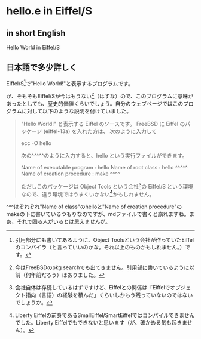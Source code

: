 # hello.e in  Eiffel/S

## in short English
Hello World in Eiffel/S

## 日本語で多少詳しく
Eiffel/S[^eiffels]で"Hello World!"と表示するプログラムです。

が、そもそもEiffel/Sが今はもうない[^pkgsearch]（はずな）ので、このプログラムに意味があったとしても、歴史的価値くらいでしょう。自分のウェブページではこのプログラムに対して以下のような説明を付けていました。
> "Hello World!" と表示する Eiffel のソースです。 FreeBSD に Eiffel のパッケージ (eiffel-13a) を入れた方は、 次のように入力して
> 
> ecc -O hello
> 
> 次の^^^^^のように入力すると、hello という実行ファイルができます。
> 
> Name of executable program : hello
> Name of root class         : hello
>                              ^^^^^
> Name of creation procedure : make
>                              ^^^^
> 
> ただしこのパッケージは Object Tools という会社[^OT]の Eiffel/S という環境なので、違う環境ではうまくいかない[^dontwork]かもしれません。

^^^はぞれぞれ"Name of class"のhelloと"Name of creation procedure"のmakeの下に書いているつもりなのですが、mdファイルで書くと崩れますね。まあ、それで困る人がいるとは思えませんが。

[^eiffels]: 引用部分にも書いてあるように、Object Toolsという会社が作っていたEiffelのコンパイラ（と言っていいのかな。それ以上のものかもしれません。）です。
[^pkgsearch]: 今はFreeBSDのpkg searchでも出てきません。引用部に書いているように以前（何年前だろう）はありました。
[^OT]: 会社自体は存続しているはずですけど、Eiffelとの関係は「Eiffelでオブジェクト指向（言語）の経験を積んだ」くらいしかもう残っていないのではないでしょうか。
[^dontwork]: Liberty Eiffelの前身であるSmallEiffel/SmartEiffelではコンパイルできませんでした。Liberty Eiffelでもできないと思います（が、確かめる気も起きません）。
